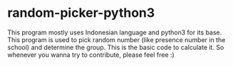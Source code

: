 # random-picker-python3
This program mostly uses Indonesian language and python3 for its base. This program is used to pick random number (like presence number in the school) and determine the group. This is the basic code to calculate it. So whenever you wanna try to contribute, please feel free :)
